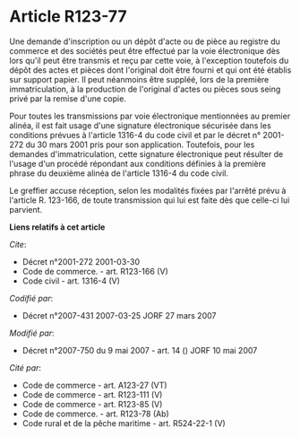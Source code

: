 # Article R123-77

Une demande d'inscription ou un dépôt d'acte ou de pièce au registre du commerce et des sociétés peut être effectué par la
voie électronique dès lors qu'il peut être transmis et reçu par cette voie, à l'exception toutefois du dépôt des actes et
pièces dont l'original doit être fourni et qui ont été établis sur support papier. Il peut néanmoins être suppléé, lors de la
première immatriculation, à la production de l'original d'actes ou pièces sous seing privé par la remise d'une copie.

Pour toutes les transmissions par voie électronique mentionnées au premier alinéa, il est fait usage d'une signature
électronique sécurisée dans les conditions prévues à l'article 1316-4 du code civil et par le décret n° 2001-272 du 30 mars
2001 pris pour son application. Toutefois, pour les demandes d'immatriculation, cette signature électronique peut résulter de
l'usage d'un procédé répondant aux conditions définies à la première phrase du deuxième alinéa de l'article 1316-4 du code
civil.

Le greffier accuse réception, selon les modalités fixées par l'arrêté prévu à l'article R. 123-166, de toute transmission qui
lui est faite dès que celle-ci lui parvient.

**Liens relatifs à cet article**

_Cite_:

  - Décret n°2001-272 2001-03-30
  - Code de commerce. - art. R123-166 (V)
  - Code civil - art. 1316-4 (V)

_Codifié par_:

  - Décret n°2007-431 2007-03-25 JORF 27 mars 2007

_Modifié par_:

  - Décret n°2007-750 du 9 mai 2007 - art. 14 () JORF 10 mai 2007

_Cité par_:

  - Code de commerce - art. A123-27 (VT)
  - Code de commerce - art. R123-111 (V)
  - Code de commerce - art. R123-85 (V)
  - Code de commerce. - art. R123-78 (Ab)
  - Code rural et de la pêche maritime - art. R524-22-1 (V)
